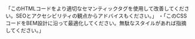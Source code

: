 「このHTMLコードをより適切なセマンティックタグを使用して改善してください。SEOとアクセシビリティの観点からアドバイスもください。」
・「このCSSコードをBEM設計に沿って最適化してください。無駄なスタイルがあれば指摘してください。」

